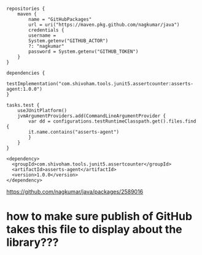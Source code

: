 ```

repositories {
    maven {
        name = "GitHubPackages"
        url = uri("https://maven.pkg.github.com/nagkumar/java")
        credentials {
        username =
        System.getenv("GITHUB_ACTOR")
        ?: "nagkumar"
        password = System.getenv("GITHUB_TOKEN")
    }
}

dependencies {
    testImplementation("com.shivoham.tools.junit5.assertcounter:asserts-agent:1.0.0")
}

tasks.test {
    useJUnitPlatform()
    jvmArgumentProviders.add(CommandLineArgumentProvider {
        var dd = configurations.testRuntimeClasspath.get().files.find {
        it.name.contains("asserts-agent")
        }
    }
}

<dependency>
  <groupId>com.shivoham.tools.junit5.assertcounter</groupId>
  <artifactId>asserts-agent</artifactId>
  <version>1.0.0</version>
</dependency>

```

https://github.com/nagkumar/java/packages/2589016

# how to make sure publish of GitHub takes this file to display about the library???